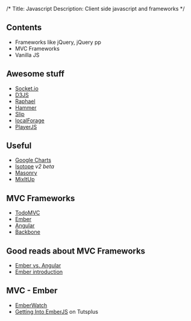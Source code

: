 /*
Title: Javascript
Description: Client side javascript and frameworks
*/


## Contents

* Frameworks like jQuery, jQuery pp
* MVC Frameworks
* Vanilla JS


## Awesome stuff

* [Socket.io](http://socket.io/)
* [D3JS](http://d3js.org/)
* [Raphael](http://raphaeljs.com/)
* [Hammer](http://eightmedia.github.io/hammer.js/)
* [Slip](https://github.com/pornel/slip)
* [localForage](http://mozilla.github.io/localForage/)
* [PlayerJS](http://playerjs.io/)


## Useful

* [Google Charts](https://developers.google.com/chart/interactive/docs/index)
* [Isotope](http://isotope.metafizzy.co/beta/) *v2 beta*
* [Masonry](http://masonry.desandro.com/)
* [MixItUp](http://mixitup.io/)


## MVC Frameworks

* [TodoMVC](http://todomvc.com/)
* [Ember](http://emberjs.com/)
* [Angular](http://angularjs.org/)
* [Backbone](http://backbonejs.org/)


## Good reads about MVC Frameworks

* [Ember vs. Angular](http://eviltrout.com/2013/06/15/ember-vs-angular.html)
* [Ember introduction](http://dev.tutsplus.com/tutorials/getting-into-ember-part-4--net-31517)


## MVC - Ember

* [EmberWatch](http://emberwatch.com/)
* [Getting Into EmberJS](http://net.tutsplus.com/tutorials/javascript-ajax/getting-into-ember-js/) on Tutsplus

